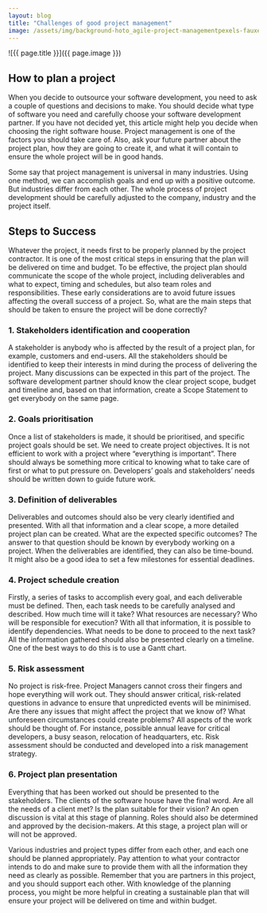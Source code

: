```yaml
---
layout: blog
title: "Challenges of good project management"
image: /assets/img/background-hoto_agile-project-managementpexels-fauxels-3184325-2048x1365.jpg
---
```

![{{ page.title }}]({{ page.image }})

## How to plan a project
When you decide to outsource your software development, you need to ask a couple of questions and decisions to make. You should decide what type of software you need and carefully choose your software development partner. If you have not decided yet, this article might help you decide when choosing the right software house. Project management is one of the factors you should take care of. Also, ask your future partner about the project plan, how they are going to create it, and what it will contain to ensure the whole project will be in good hands.

Some say that project management is universal in many industries. Using one method, we can accomplish goals and end up with a positive outcome. But industries differ from each other. The whole process of project development should be carefully adjusted to the company, industry and the project itself.

## Steps to Success

Whatever the project, it needs first to be properly planned by the project contractor. It is one of the most critical steps in ensuring that the plan will be delivered on time and budget. To be effective, the project plan should communicate the scope of the whole project, including deliverables and what to expect, timing and schedules, but also team roles and responsibilities. These early considerations are to avoid future issues affecting the overall success of a project. So, what are the main steps that should be taken to ensure the project will be done correctly?

### 1. Stakeholders identification and cooperation
A stakeholder is anybody who is affected by the result of a project plan, for example, customers and end-users. All the stakeholders should be identified to keep their interests in mind during the process of delivering the project. Many discussions can be expected in this part of the project. The software development partner should know the clear project scope, budget and timeline and, based on that information, create a Scope Statement to get everybody on the same page.


### 2. Goals prioritisation
Once a list of stakeholders is made, it should be prioritised, and specific project goals should be set. We need to create project objectives. It is not efficient to work with a project where “everything is important”. There should always be something more critical to knowing what to take care of first or what to put pressure on. Developers’ goals and stakeholders’ needs should be written down to guide future work.

### 3. Definition of deliverables
Deliverables and outcomes should also be very clearly identified and presented. With all that information and a clear scope, a more detailed project plan can be created. What are the expected specific outcomes? The answer to that question should be known by everybody working on a project. When the deliverables are identified, they can also be time-bound. It might also be a good idea to set a few milestones for essential deadlines.

### 4. Project schedule creation
Firstly, a series of tasks to accomplish every goal, and each deliverable must be defined. Then, each task needs to be carefully analysed and described. How much time will it take? What resources are necessary? Who will be responsible for execution? With all that information, it is possible to identify dependencies. What needs to be done to proceed to the next task? All the information gathered should also be presented clearly on a timeline. One of the best ways to do this is to use a Gantt chart.

### 5. Risk assessment
No project is risk-free. Project Managers cannot cross their fingers and hope everything will work out. They should answer critical, risk-related questions in advance to ensure that unpredicted events will be minimised. Are there any issues that might affect the project that we know of? What unforeseen circumstances could create problems? All aspects of the work should be thought of. For instance, possible annual leave for critical developers, a busy season, relocation of headquarters, etc. Risk assessment should be conducted and developed into a risk management strategy.

### 6. Project plan presentation
Everything that has been worked out should be presented to the stakeholders. The clients of the software house have the final word. Are all the needs of a client met? Is the plan suitable for their vision? An open discussion is vital at this stage of planning. Roles should also be determined and approved by the decision-makers. At this stage, a project plan will or will not be approved.

Various industries and project types differ from each other, and each one should be planned appropriately. Pay attention to what your contractor intends to do and make sure to provide them with all the information they need as clearly as possible. Remember that you are partners in this project, and you should support each other. With knowledge of the planning process, you might be more helpful in creating a sustainable plan that will ensure your project will be delivered on time and within budget.
